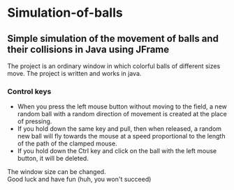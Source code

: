 # Simulation-of-balls
## Simple simulation of the movement of balls and their collisions in Java using JFrame
The project is an ordinary window in which colorful balls of different sizes move. The project is written and works in java.
### Control keys
+ When you press the left mouse button without moving to the field, a new random ball with a random direction of movement is created at the place of pressing.
+ If you hold down the same key and pull, then when released, a random new ball will fly towards the mouse at a speed proportional to the length of the path of the clamped mouse.
+ If you hold down the Ctrl key and click on the ball with the left mouse button, it will be deleted.

The window size can be changed.<br>
Good luck and have fun (huh, you won't succeed)
